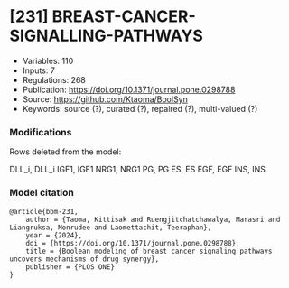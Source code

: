 # \[231\] BREAST-CANCER-SIGNALLING-PATHWAYS

 - Variables: 110
 - Inputs: 7
 - Regulations: 268
 - Publication: https://doi.org/10.1371/journal.pone.0298788
 - Source: https://github.com/Ktaoma/BoolSyn
 - Keywords: source (?), curated (?), repaired (?), multi-valued (?)


### Modifications

Rows deleted from the model:

DLL_i, DLL_i
IGF1, IGF1
NRG1, NRG1
PG, PG
ES, ES
EGF, EGF
INS, INS


### Model citation

```
@article{bbm-231,
	author = {Taoma, Kittisak and Ruengjitchatchawalya, Marasri and Liangruksa, Monrudee and Laomettachit, Teeraphan},
	year = {2024},
	doi = {https://doi.org/10.1371/journal.pone.0298788},
	title = {Boolean modeling of breast cancer signaling pathways uncovers mechanisms of drug synergy},
	publisher = {PLOS ONE}
}


```

